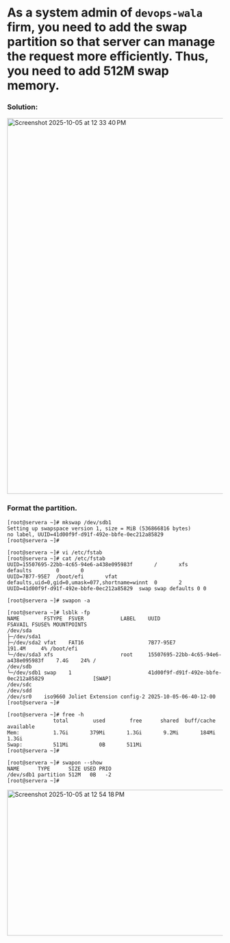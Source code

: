 
# As a system admin of `devops-wala` firm, you need to add the swap partition so that server can manage the request more efficiently. Thus, you need to add 512M swap memory.


### Solution:

<img width="937" height="876" alt="Screenshot 2025-10-05 at 12 33 40 PM" src="https://github.com/user-attachments/assets/7b23c22c-b66e-4c18-bed5-8c4c8937c9f0" />

### Format the partition.
```
[root@servera ~]# mkswap /dev/sdb1
Setting up swapspace version 1, size = MiB (536866816 bytes)
no label, UUID=41d00f9f-d91f-492e-bbfe-0ec212a85829
[root@servera ~]#

```
```
[root@servera ~]# vi /etc/fstab 
[root@servera ~]# cat /etc/fstab 
UUID=15507695-22bb-4c65-94e6-a438e095983f       /       xfs     defaults        0       0
UUID=7B77-95E7  /boot/efi       vfat    defaults,uid=0,gid=0,umask=077,shortname=winnt  0       2
UUID=41d00f9f-d91f-492e-bbfe-0ec212a85829  swap swap defaults 0 0  

[root@servera ~]# swapon -a

[root@servera ~]# lsblk -fp
NAME        FSTYPE  FSVER            LABEL    UUID                                 FSAVAIL FSUSE% MOUNTPOINTS
/dev/sda                                                                                          
├─/dev/sda1                                                                                       
├─/dev/sda2 vfat    FAT16                     7B77-95E7                             191.4M     4% /boot/efi
└─/dev/sda3 xfs                      root     15507695-22bb-4c65-94e6-a438e095983f    7.4G    24% /
/dev/sdb                                                                                          
└─/dev/sdb1 swap    1                         41d00f9f-d91f-492e-bbfe-0ec212a85829                [SWAP]
/dev/sdc                                                                                          
/dev/sdd                                                                                          
/dev/sr0    iso9660 Joliet Extension config-2 2025-10-05-06-40-12-00                              
[root@servera ~]# 

[root@servera ~]# free -h
               total        used        free      shared  buff/cache   available
Mem:           1.7Gi       379Mi       1.3Gi       9.2Mi       184Mi       1.3Gi
Swap:          511Mi          0B       511Mi
[root@servera ~]# 

[root@servera ~]# swapon --show 
NAME      TYPE      SIZE USED PRIO
/dev/sdb1 partition 512M   0B   -2
[root@servera ~]#

```

<img width="937" height="340" alt="Screenshot 2025-10-05 at 12 54 18 PM" src="https://github.com/user-attachments/assets/7e1af604-1846-43e7-81e0-24caf98d19fd" />
